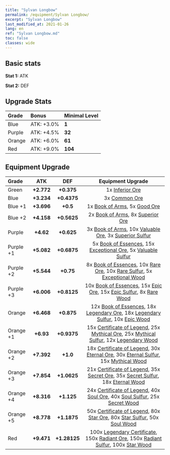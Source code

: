 ```yaml
---
title: "Sylvan Longbow"
permalink: /equipment/Sylvan Longbow/
excerpt: "Sylvan Longbow"
last_modified_at: 2021-01-26
lang: en
ref: "Sylvan Longbow.md"
toc: false
classes: wide
---
```


## Basic stats
 **Stat 1:** ATK

 **Stat 2:** DEF

## Upgrade Stats

  |     Grade    |   Bonus | Minimal Level | 
  |:-------------|:--------|:--------------| 
  | Blue | ATK: +3.0% | **1** | 
  | Purple | ATK: +4.5% | **32** | 
  | Orange | ATK: +6.0% | **61** | 
  | Red | ATK: +9.0% | **104** | 


## Equipment Upgrade

  |          Grade      | ATK | DEF | Equipment Upgrade |
  |:--------------------|:---------:|:---------:|:----------------:|
  | Green | **+2.772** | **+0.375** | 1x [ Inferior Ore](/Items/mat_103/) |
  | Blue | **+3.234** | **+0.4375** | 3x [ Common Ore](/Items/mat_39/) |
  | Blue +1 | **+3.696** | **+0.5** | 1x [ Book of Arms](/Items/mat_32/), 5x [ Good Ore](/Items/mat_78/) |
  | Blue +2 | **+4.158** | **+0.5625** | 2x [ Book of Arms](/Items/mat_71/), 8x [ Superior Ore](/Items/mat_13/) |
  | Purple | **+4.62** | **+0.625** | 3x [ Book of Arms](/Items/mat_6/), 10x [ Valuable Ore](/Items/mat_55/), 3x [ Superior Sulfur](/Items/mat_30/) |
  | Purple +1 | **+5.082** | **+0.6875** | 5x [ Book of Essences](/Items/mat_44/), 15x [ Exceptional Ore](/Items/mat_67/), 5x [ Valuable Sulfur](/Items/mat_66/) |
  | Purple +2 | **+5.544** | **+0.75** | 8x [ Book of Essences](/Items/mat_84/), 10x [ Rare Ore](/Items/mat_2/), 10x [ Rare Sulfur](/Items/mat_46/), 5x [ Exceptional Wood](/Items/mat_82/) |
  | Purple +3 | **+6.006** | **+0.8125** | 10x [ Book of Essences](/Items/mat_20/), 15x [ Epic Ore](/Items/mat_42/), 15x [ Epic Sulfur](/Items/mat_83/), 8x [ Rare Wood](/Items/mat_14/) |
  | Orange | **+6.468** | **+0.875** | 12x [ Book of Essences](/Items/mat_60/), 18x [ Legendary Ore](/Items/mat_81/), 18x [ Legendary Sulfur](/Items/mat_18/), 10x [ Epic Wood](/Items/mat_57/) |
  | Orange +1 | **+6.93** | **+0.9375** | 15x [ Certificate of Legend](/Items/mat_96/), 25x [ Mythical Ore](/Items/mat_23/), 25x [ Mythical Sulfur](/Items/mat_35/), 12x [ Legendary Wood](/Items/mat_93/) |
  | Orange +2 | **+7.392** | **+1.0** | 18x [ Certificate of Legend](/Items/mat_25/), 30x [ Eternal Ore](/Items/mat_36/), 30x [ Eternal Sulfur](/Items/mat_97/), 15x [ Mythical Wood](/Items/mat_9/) |
  | Orange +3 | **+7.854** | **+1.0625** | 21x [ Certificate of Legend](/Items/mat_38/), 35x [ Secret Ore](/Items/mat_99/), 35x [ Secret Sulfur](/Items/mat_7/), 18x [ Eternal Wood](/Items/mat_75/) |
  | Orange +4 | **+8.316** | **+1.125** | 24x [ Certificate of Legend](/Items/mat_100/), 40x [ Soul Ore](/Items/mat_8/), 40x [ Soul Sulfur](/Items/mat_73/), 25x [ Secret Wood](/Items/mat_87/) |
  | Orange +5 | **+8.778** | **+1.1875** | 50x [ Certificate of Legend](/Items/mat_11/), 80x [ Star Ore](/Items/mat_72/), 80x [ Star Sulfur](/Items/mat_101/), 50x [ Soul Wood](/Items/mat_49/) |
  | Red | **+9.471** | **+1.28125** | 100x [ Legendary Certificate](/Items/mat_76/), 150x [ Radiant Ore](/Items/mat_88/), 150x [ Radiant Sulfur](/Items/mat_10/), 100x [ Star Wood](/Items/mat_63/) |

